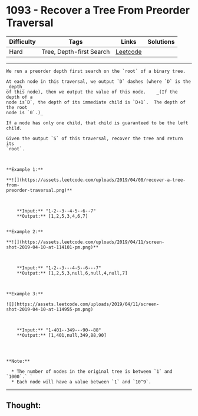 # 1093 - Recover a Tree From Preorder Traversal

Difficulty  | Tags | Links | Solutions
----------- | ---- | ----- | -----
Hard | Tree, Depth-first Search | [Leetcode](https://leetcode.com/problems/recover-a-tree-from-preorder-traversal/description/) |


-----------

```
We run a preorder depth first search on the `root` of a binary tree.

At each node in this traversal, we output `D` dashes (where `D` is the _depth_
of this node), then we output the value of this node.    _(If the depth of a
node is`D`, the depth of its immediate child is `D+1`.  The depth of the root
node is `0`.)_

If a node has only one child, that child is guaranteed to be the left child.

Given the output `S` of this traversal, recover the tree and return its
`root`.



**Example 1:**

**![](https://assets.leetcode.com/uploads/2019/04/08/recover-a-tree-from-
preorder-traversal.png)**

    
    
    **Input:** "1-2--3--4-5--6--7"
    **Output:** [1,2,5,3,4,6,7]
    

**Example 2:**

**![](https://assets.leetcode.com/uploads/2019/04/11/screen-
shot-2019-04-10-at-114101-pm.png)**

    
    
    **Input:** "1-2--3---4-5--6---7"
    **Output:** [1,2,5,3,null,6,null,4,null,7]



**Example 3:**

![](https://assets.leetcode.com/uploads/2019/04/11/screen-
shot-2019-04-10-at-114955-pm.png)

    
    
    **Input:** "1-401--349---90--88"
    **Output:** [1,401,null,349,88,90]
    



**Note:**

  * The number of nodes in the original tree is between `1` and `1000`.` `
  * Each node will have a value between `1` and `10^9`.
```

-----------

## Thought:
